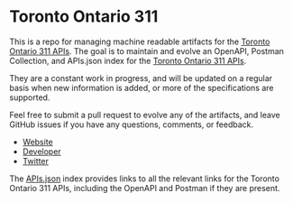 # Toronto Ontario 311This is a repo for managing machine readable artifacts for the [Toronto Ontario 311 APIs](https://www.toronto.ca/home/311-toronto-at-your-service/). The goal is to maintain and evolve an OpenAPI, Postman Collection, and APIs.json index for the [Toronto Ontario 311 APIs](https://www.toronto.ca/home/311-toronto-at-your-service/).They are a constant work in progress, and will be updated on a regular basis when new information is added, or more of the specifications are supported.Feel free to submit a pull request to evolve any of the artifacts, and leave GitHub issues if you have any questions, comments, or feedback.- [Website](https://www.toronto.ca/home/311-toronto-at-your-service/)- [Developer](https://www.toronto.ca/home/311-toronto-at-your-service/)- [Twitter](https://twitter.com/311Toronto)The [APIs.json](https://github.com/api-evangelist/toronto-ontario-311/blob/master/apis.json) index provides links to all the relevant links for the Toronto Ontario 311 APIs, including the OpenAPI and Postman if they are present.